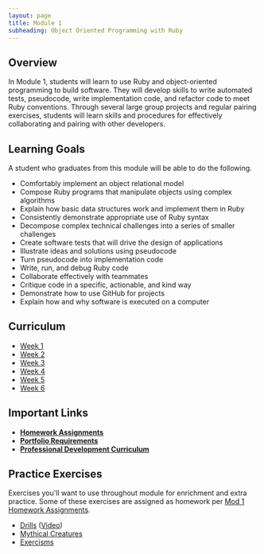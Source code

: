 ```yaml
---
layout: page
title: Module 1
subheading: Object Oriented Programming with Ruby
---
```


## Overview
In Module 1, students will learn to use Ruby and object-oriented programming to build software. They will develop skills to write automated tests, pseudocode, write implementation code, and refactor code to meet Ruby conventions. Through several large group projects and regular pairing exercises, students will learn skills and procedures for effectively collaborating and pairing with other developers.


## Learning Goals
A student who graduates from this module will be able to do the following.

* Comfortably implement an object relational model
* Compose Ruby programs that manipulate objects using complex algorithms
* Explain how basic data structures work and implement them in Ruby
* Consistently demonstrate appropriate use of Ruby syntax
* Decompose complex technical challenges into a series of smaller challenges
* Create software tests that will drive the design of applications
* Illustrate ideas and solutions using pseudocode
* Turn pseudocode into implementation code
* Write, run, and debug Ruby code
* Collaborate effectively with teammates
* Critique code in a specific, actionable, and kind way
* Demonstrate how to use GitHub for projects
* Explain how and why software is executed on a computer


## Curriculum
<ul class="outlines">
  <a href="week_1">
    <li class="outline">
      Week 1
    </li>
  </a>
  <a href="week_2">
    <li class="outline">
      Week 2
    </li>
  </a>
  <a href="week_3">
    <li class="outline">
      Week 3
    </li>
  </a>
  <a href="week_4">
    <li class="outline">
      Week 4
    </li>
  </a>
  <a href="week_5">
    <li class="outline">
      Week 5
    </li>
  </a>
  <a href="week_6">
    <li class="outline">
      Week 6
    </li>
  </a>
</ul>

## Important Links
* [__Homework Assignments__](homework_assignments)
* [__Portfolio Requirements__](https://github.com/turingschool/portfolios)
* [__Professional Development Curriculum__](/professional_development)

## Practice Exercises
Exercises you'll want to use throughout module for enrichment and extra practice. Some of these exercises are assigned as homework per [Mod 1 Homework Assignments](homework_assignments).

* [Drills](lessons/drills) ([Video](https://vimeo.com/160162922))
* [Mythical Creatures](https://github.com/turingschool/ruby-exercises/blob/master/mythical-creatures/)
* [Exercisms](http://exercism.io/)
